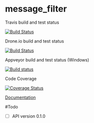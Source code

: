 # message_filter 


Travis build and test status

[![Build Status](https://travis-ci.org/dirvine/message_filter.svg?branch=master)](https://travis-ci.org/dirvine/message_filter)

Drone.io build and test status

[![Build Status](https://drone.io/github.com/dirvine/message_filter/status.png)](https://drone.io/github.com/dirvine/message_filter/latest)

Appveyor build and test status (Windows)

[![Build status](https://ci.appveyor.com/api/projects/status/jsuo65sa631h0kav?svg=true)](https://ci.appveyor.com/project/dirvine/message_filter)

Code Coverage

[![Coverage Status](https://coveralls.io/repos/dirvine/message_filter/badge.svg)](https://coveralls.io/r/dirvine/message_filter)


[Documentation](http://dirvine.github.io/message_filter/)

#Todo

- [ ] API version 0.1.0
